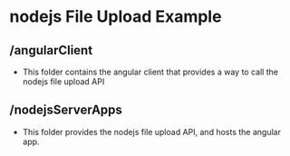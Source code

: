 # nodejs File Upload Example

## /angularClient
+ This folder contains the angular client that provides a way to call the nodejs file upload API

## /nodejsServerApps
+ This folder provides the nodejs file upload API, and hosts the angular app.